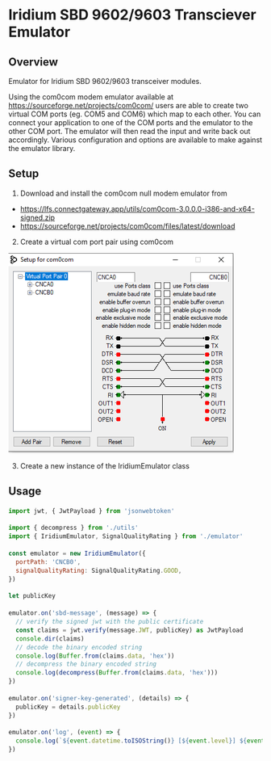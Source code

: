 # Iridium SBD 9602/9603 Transciever Emulator

## Overview
Emulator for Iridium SBD 9602/9603 transceiver modules. 

Using the com0com modem emulator available at https://sourceforge.net/projects/com0com/ users are able to create two virtual COM ports (eg. COM5 and COM6) which map to each other. You can connect your application to one of the COM ports and the emulator to the other COM port. The emulator will then read the input and write back out accordingly. Various configuration and options are available to make against the emulator library.

## Setup
1. Download and install the com0com null modem emulator from 
* https://lfs.connectgateway.app/utils/com0com-3.0.0.0-i386-and-x64-signed.zip 
* https://sourceforge.net/projects/com0com/files/latest/download 
2. Create a virtual com port pair using com0com

![Alt text](documentation/img/portpair.png?raw=true "Virtual Port Pair")

3. Create a new instance of the IridiumEmulator class

## Usage
```js
import jwt, { JwtPayload } from 'jsonwebtoken'

import { decompress } from './utils'
import { IridiumEmulator, SignalQualityRating } from './emulator'

const emulator = new IridiumEmulator({
  portPath: 'CNCB0',
  signalQualityRating: SignalQualityRating.GOOD,
})

let publicKey

emulator.on('sbd-message', (message) => {
  // verify the signed jwt with the public certificate
  const claims = jwt.verify(message.JWT, publicKey) as JwtPayload
  console.dir(claims)
  // decode the binary encoded string
  console.log(Buffer.from(claims.data, 'hex'))
  // decompress the binary encoded string
  console.log(decompress(Buffer.from(claims.data, 'hex')))
})

emulator.on('signer-key-generated', (details) => {
  publicKey = details.publicKey
})

emulator.on('log', (event) => {
  console.log(`${event.datetime.toISOString()} [${event.level}] ${event.message} (+${event.timeSinceLast})`)
})

```